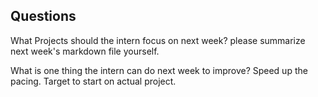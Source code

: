 ## Questions
What Projects should the intern focus on next week?
please summarize next week's markdown file yourself.

What is one thing the intern can do next week to improve?
Speed up the pacing. Target to start on actual project.